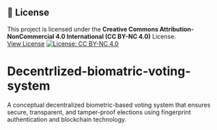 ## 📝 License

This project is licensed under the **Creative Commons Attribution-NonCommercial 4.0 International (CC BY-NC 4.0)** License.  
[View License](https://creativecommons.org/licenses/by-nc/4.0/)
[![License: CC BY-NC 4.0](https://licensebuttons.net/l/by-nc/4.0/88x31.png)](https://creativecommons.org/licenses/by-nc/4.0/)
# Decentrlized-biomatric-voting-system
A conceptual decentralized biometric-based voting system that ensures secure, transparent, and tamper-proof elections using fingerprint authentication and blockchain technology.
